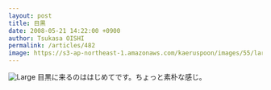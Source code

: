 ```yaml
---
layout: post
title: 目黒
date: 2008-05-21 14:22:00 +0900
author: Tsukasa OISHI
permalink: /articles/482
image: https://s3-ap-northeast-1.amazonaws.com/kaeruspoon/images/55/large.JPG?1300875275
---
```


![Large](https://s3-ap-northeast-1.amazonaws.com/kaeruspoon/images/55/large.JPG?1300875275)
目黒に来るのははじめてです。ちょっと素朴な感じ。

